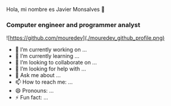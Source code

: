  Hola, mi nombre es Javier Monsalves 👋
### Computer engineer and programmer analyst

![https://github.com/mouredev](./mouredev_github_profile.png)

- 🔭 I’m currently working on ...
- 🌱 I’m currently learning ...
- 👯 I’m looking to collaborate on ...
- 🤔 I’m looking for help with ...
- 💬 Ask me about ...
- 📫 How to reach me: ...
- 😄 Pronouns: ...
- ⚡ Fun fact: ...
